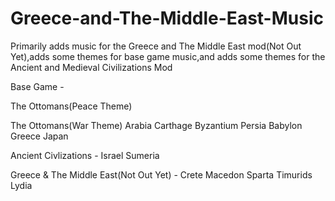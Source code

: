 # Greece-and-The-Middle-East-Music
Primarily adds music for the Greece and The Middle East mod(Not Out Yet),adds some themes for base game music,and adds some themes for the Ancient and Medieval Civilizations Mod

Base Game -

The Ottomans(Peace Theme)

The Ottomans(War Theme)
Arabia
Carthage
Byzantium
Persia
Babylon
Greece
Japan

Ancient Civlizations -
Israel
Sumeria

Greece & The Middle East(Not Out Yet) -
Crete
Macedon
Sparta
Timurids
Lydia
